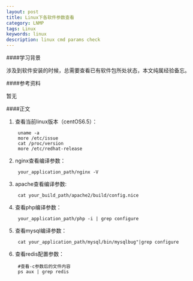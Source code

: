 ```yaml
---
layout: post
title: Linux下各软件参数查看
category: LNMP
tags: Linux
keywords: linux
description: linux cmd params check
---
```


####学习背景

涉及到软件安装的时候，总需要查看已有软件包所处状态，本文纯属经验备忘。

####参考资料  

暂无

####正文

1. 查看当前linux版本（centOS6.5）：

		uname -a
		more /etc/issue
		cat /proc/version
		more /etc/redhat-release
		
2. nginx查看编译参数：
		
		your_application_path/nginx -V
		
3. apache查看编译参数:

		cat your_build_path/apache2/build/config.nice

4. 查看php编译参数：

		your_application_path/php -i | grep configure
		
5. 查看mysql编译参数：

		cat your_application_path/mysql/bin/mysqlbug"|grep configure
		
6. 查看redis配置参数：

		#查看-c参数后的文件内容
		ps aux | grep redis
		
		

		

		
